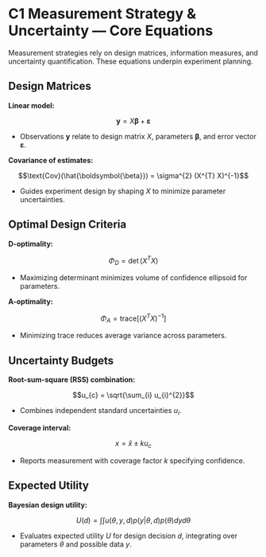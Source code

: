 # C1 Measurement Strategy & Uncertainty — Core Equations

Measurement strategies rely on design matrices, information measures, and uncertainty quantification. These equations underpin experiment planning.

## Design Matrices
**Linear model:**

$$\mathbf{y} = X \boldsymbol{\beta} + \boldsymbol{\varepsilon}$$

- Observations $\mathbf{y}$ relate to design matrix $X$, parameters $\boldsymbol{\beta}$, and error vector $\boldsymbol{\varepsilon}$.

**Covariance of estimates:**

$$\text{Cov}(\hat{\boldsymbol{\beta}}) = \sigma^{2} (X^{T} X)^{-1}$$

- Guides experiment design by shaping $X$ to minimize parameter uncertainties.

## Optimal Design Criteria
**D-optimality:**

$$\Phi_{D} = \det(X^{T} X)$$

- Maximizing determinant minimizes volume of confidence ellipsoid for parameters.

**A-optimality:**

$$\Phi_{A} = \text{trace}[(X^{T} X)^{-1}]$$

- Minimizing trace reduces average variance across parameters.

## Uncertainty Budgets
**Root-sum-square (RSS) combination:**

$$u_{c} = \sqrt{\sum_{i} u_{i}^{2}}$$

- Combines independent standard uncertainties $u_{i}$.

**Coverage interval:**

$$x = \hat{x} \pm k u_{c}$$

- Reports measurement with coverage factor $k$ specifying confidence.

## Expected Utility
**Bayesian design utility:**

$$U(d) = \int \int u(\theta, y, d) p(y | \theta, d) p(\theta) dy d\theta$$

- Evaluates expected utility $U$ for design decision $d$, integrating over parameters $\theta$ and possible data $y$.
